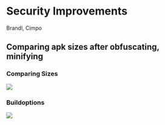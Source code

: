 # Security Improvements

Brandl, Cimpo

## Comparing apk sizes after obfuscating, minifying

### Comparing Sizes

![](https://cdn.discordapp.com/attachments/900736105022902362/1168240725285159092/sizecompare.png)

### Buildoptions

![](https://cdn.discordapp.com/attachments/900736105022902362/1168240725578748076/buildTypes.png)


